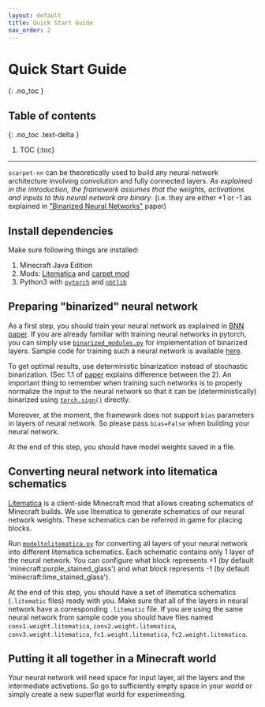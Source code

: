 ```yaml
---
layout: default
title: Quick Start Guide
nav_order: 2
---
```


# Quick Start Guide
{: .no_toc }

## Table of contents
{: .no_toc .text-delta }

1. TOC
{:toc}

---


`scarpet-nn` can be theoretically used to build any neural network architecture involving convolution and fully connected layers. _As explained in the introduction, the framework assumes that the weights, activations and inputs to this neural network are binary_. (i.e. they are either +1 or -1 as explained in ["Binarized Neural Networks"](https://arxiv.org/abs/1602.02830) paper) 

## Install dependencies
Make sure following things are installed:

1. Minecraft Java Edition
2. Mods: [Litematica](https://github.com/maruohon/litematica) and [carpet mod](https://github.com/gnembon/fabric-carpet)
3. Python3 with [`pytorch`](https://github.com/pytorch/pytorch) and [`nbtlib`](https://github.com/vberlier/nbtlib)


## Preparing "binarized" neural network
As a first step, you should train your neural network as explained in [BNN paper](https://arxiv.org/abs/1602.02830). If you are already familiar with training neural networks in pytorch, you can simply use [`binarized_modules.py`](https://github.com/ashutoshbsathe/scarpet-nn/blob/master/nn-training/binarized_modules.py) for implementation of binarized layers. Sample code for training such a neural network is available [here](https://github.com/ashutoshbsathe/scarpet-nn/blob/master/nn-training/).

To get optimal results, use deterministic binarization instead of stochastic binarization. (Sec 1.1 of [paper](https://arxiv.org/abs/1602.02830) explains difference between the 2). An important thing to remember when training such networks is to properly normalize the input to the neural network so that it can be (deterministically) binarized using [`torch.sign()`](https://pytorch.org/docs/stable/torch.html#torch.sign) directly. 

Moreover, at the moment, the framework does not support `bias` parameters in layers of neural network. So please pass `bias=False` when building your neural network.

At the end of this step, you should have model weights saved in a file.

## Converting neural network into litematica schematics
[Litematica](https://github.com/maruohon/litematica) is a client-side Minecraft mod that allows creating schematics of Minecraft builds. We use litematica to generate schematics of our neural network weights. These schematics can be referred in game for placing blocks. 

Run [`modeltolitematica.py`](https://github.com/ashutoshbsathe/scarpet-nn/blob/master/nn-to-litematica/modeltolitematica.py) for converting all layers of your neural network into different litematica schematics. Each schematic contains only 1 layer of the neural network. You can configure what block represents +1 (by default 'minecraft:purple_stained_glass') and what block represents -1 (by default 'minecraft:lime_stained_glass').

At the end of this step, you should have a set of litematica schematics (`.litematic` files) ready with you. Make sure that all of the layers in neural network have a corresponding `.litematic` file. If you are using the same neural network from sample code you should have files named `conv1.weight.litematica`, `conv2.weight.litematica`, `conv3.weight.litematica`, `fc1.weight.litematica`, `fc2.weight.litematica`.

## Putting it all together in a Minecraft world
Your neural network will need space for input layer, all the layers and the intermediate activations. So go to sufficiently empty space in your world or simply create a new superflat world for experimenting.